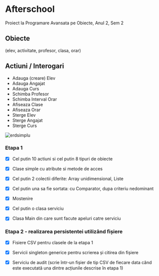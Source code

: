 # Afterschool
Proiect la Programare Avansata pe Obiecte, Anul 2, Sem 2


## Obiecte
(elev, activitate, profesor, clasa, orar)

## Actiuni / Interogari
 - Adauga (creare) Elev
 - Adauga Angajat
 - Adauga Curs
 - Schimba Profesor
 - Schimba Interval Orar
 - Afiseaza Clase
 - Afiseaza Orar
 - Sterge Elev
 - Sterge Angajat
 - Sterge Curs
 
![erdsimplu](https://user-images.githubusercontent.com/79314110/160557771-53e12e70-35b0-49f7-a41f-a4f51842f34d.png)

### Etapa 1
- [x] Cel putin 10 actiuni si cel putin 8 tipuri de obiecte
- [X] Clase simple cu atribute si metode de acces
- [x] Cel putin 2 colectii diferite: Array unidimensional, Liste
- [x] Cel putin una sa fie sortata: cu Comparator, dupa criteriu nedominant
- [x] Mostenire
- [x] Cel putin o clasa serviciu
- [x] Clasa Main din care sunt facute apeluri catre serviciu  

  
### Etapa 2 - realizarea persistentei utilizând fișiere
- [x] Fisiere CSV pentru clasele de la etapa 1  
- [x] Servicii singleton generice pentru scrierea și citirea din fișiere  
- [x] Serviciu de audit (scrie într-un fișier de tip CSV de fiecare data când este executată una dintre acțiunile descrise în etapa 1)  

